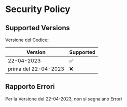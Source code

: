 # Security Policy

## Supported Versions

Versione del Codice:

| Version              | Supported          |
| -------              | ------------------ |
|      22-04-2023      | :white_check_mark: |
| prima del 22-04-2023 | :x:                |

## Rapporto Errori

Per la Versione del 22-04-2023, non si segnalano Errori

